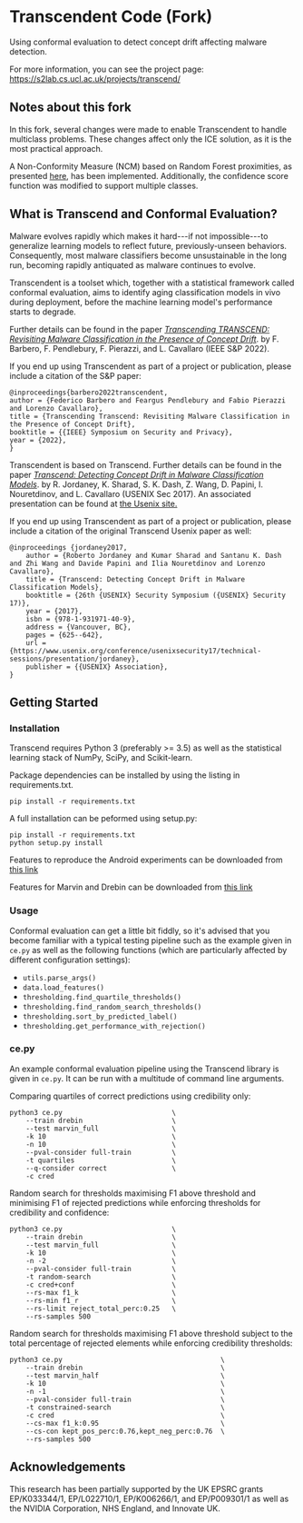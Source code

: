 # Transcendent Code (Fork)

Using conformal evaluation to detect concept drift affecting malware detection.

For more information, you can see the project page: https://s2lab.cs.ucl.ac.uk/projects/transcend/

## Notes about this fork

In this fork, several changes were made to enable Transcendent to handle multiclass problems. 
These changes affect only the ICE solution, as it is the most practical approach.

A Non-Conformity Measure (NCM) based on Random Forest proximities, as presented [here](https://inria.hal.science/hal-01060649/document), has been implemented. Additionally, the confidence score function was modified to support multiple classes.

## What is Transcend and Conformal Evaluation? 

Malware evolves rapidly which makes it hard---if not impossible---to 
generalize learning models to reflect future, previously-unseen behaviors. 
Consequently, most malware classifiers become unsustainable in the long run, 
becoming rapidly antiquated as malware continues to evolve. 

Transcendent is a toolset which, together with a statistical framework called 
conformal evaluation, aims to identify aging classification models in vivo 
during deployment, before the machine learning model's performance starts to 
degrade.

Further details can be found in the paper [*Transcending TRANSCEND: Revisiting 
Malware Classification in the Presence of Concept Drift*](https://arxiv.org/abs/2010.03856). by F. Barbero, F. Pendlebury, F. Pierazzi, and L. Cavallaro (IEEE S&P 2022).

If you end up using Transcendent as part of a project or publication, please include a citation of the S&P paper:

```
@inproceedings{barbero2022transcendent,
author = {Federico Barbero and Feargus Pendlebury and Fabio Pierazzi and Lorenzo Cavallaro},
title = {Transcending Transcend: Revisiting Malware Classification in the Presence of Concept Drift},
booktitle = {{IEEE} Symposium on Security and Privacy},
year = {2022},
}
```

Transcendent is based on Transcend. Further details can be found in the paper [*Transcend: Detecting Concept Drift 
in Malware Classification Models*](https://www.usenix.org/system/files/conference/usenixsecurity17/sec17-jordaney.pdf). by R. Jordaney, K. Sharad, S. K. Dash, Z. Wang, 
D. Papini, I. Nouretdinov, and L. Cavallaro (USENIX Sec 2017). An associated 
presentation can be found at [the Usenix site.](https://www.usenix.org/conference/usenixsecurity17/technical-sessions/presentation/jordaney)

If you end up using Transcendent as part of a project or publication, please 
include a citation of the original Transcend Usenix paper as well: 

```
@inproceedings {jordaney2017,
    author = {Roberto Jordaney and Kumar Sharad and Santanu K. Dash and Zhi Wang and Davide Papini and Ilia Nouretdinov and Lorenzo Cavallaro},
    title = {Transcend: Detecting Concept Drift in Malware Classification Models},
    booktitle = {26th {USENIX} Security Symposium ({USENIX} Security 17)},
    year = {2017},
    isbn = {978-1-931971-40-9},
    address = {Vancouver, BC},
    pages = {625--642},
    url = {https://www.usenix.org/conference/usenixsecurity17/technical-sessions/presentation/jordaney},
    publisher = {{USENIX} Association},
}
```

## Getting Started 

### Installation

Transcend requires Python 3 (preferably >= 3.5) as well as the statistical 
learning stack of NumPy, SciPy, and Scikit-learn.

Package dependencies can be installed by using the listing in requirements.txt.

```shell
pip install -r requirements.txt
```

A full installation can be peformed using setup.py:

```shell
pip install -r requirements.txt
python setup.py install 
```

Features to reproduce the Android experiments can be downloaded from [this link](https://www.dropbox.com/sh/8cc6z64rzi1n4br/AAD88BhcF_BjWcT7tO2T53qTa?dl=0)

Features for Marvin and Drebin can be downloaded from [this link](https://www.dropbox.com/s/wj2eoww36ljqpor/transcend-features.tar.gz?dl=0)

### Usage 
    
Conformal evaluation can get a little bit fiddly, so it's advised that you 
become familiar with a typical testing pipeline such as the example given in 
`ce.py` as well as the following functions (which are particularly affected by 
different configuration settings):

* `utils.parse_args()`
* `data.load_features()`
* `thresholding.find_quartile_thresholds()`
* `thresholding.find_random_search_thresholds()`
* `thresholding.sort_by_predicted_label()`
* `thresholding.get_performance_with_rejection()`

### ce.py

An example conformal evaluation pipeline using the Transcend library is given 
in `ce.py`. It can be run with a multitude of command line arguments. 

Comparing quartiles of correct predictions using credibility only: 

```shell
python3 ce.py	                  	    \
    --train drebin              	    \
    --test marvin_full          	    \
    -k 10                       	    \
    -n 10                       	    \
    --pval-consider full-train  	    \
    -t quartiles                	    \
    --q-consider correct                \
    -c cred                     	 
```


Random search for thresholds maximising F1 above threshold and minimising F1 of 
rejected predictions while enforcing thresholds for credibility and confidence: 

```shell
python3 ce.py	                  	    \
    --train drebin              	    \
    --test marvin_full          	    \
    -k 10                       	    \
    -n -2                       	    \
    --pval-consider full-train  	    \
    -t random-search            	    \
    -c cred+conf                  	    \
    --rs-max f1_k           	 	    \
    --rs-min f1_r              		    \
    --rs-limit reject_total_perc:0.25   \
    --rs-samples 500
```

Random search for thresholds maximising F1 above threshold subject to the 
total percentage of rejected elements while enforcing credibility thresholds: 

```shell
python3 ce.py 		                                \
	--train drebin                                  \
	--test marvin_half                              \
	-k 10                                           \
	-n -1                                           \
	--pval-consider full-train                      \
	-t constrained-search                           \
	-c cred                                         \
	--cs-max f1_k:0.95                              \
	--cs-con kept_pos_perc:0.76,kept_neg_perc:0.76  \
	--rs-samples 500
```

## Acknowledgements 

This research has been partially supported by the UK EPSRC grants EP/K033344/1, 
EP/L022710/1, EP/K006266/1, and EP/P009301/1 as well as the NVIDIA Corporation,
NHS England, and Innovate UK. 
